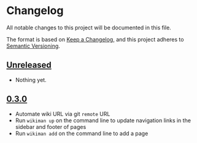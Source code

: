 # Changelog

All notable changes to this project will be documented in this file.

The format is based on [Keep a Changelog](https://keepachangelog.com/en/1.0.0/),
and this project adheres to [Semantic Versioning](https://semver.org/spec/v2.0.0.html).

## [Unreleased]

- Nothing yet.

## [0.3.0]

- Automate wiki URL via git `remote` URL
- Run `wikiman up` on the command line to update navigation links in the sidebar and footer of pages
- Run `wikiman add` on the command line to add a page

[Unreleased]: https://github.com/blakeNaccarato/wikiman/compare/0.3.0...develop
[0.3.0]: https://github.com/blakeNaccarato/wikiman/releases/tag/0.3.0

